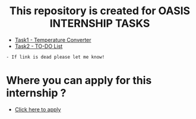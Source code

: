 
# <center>This repository is created for OASIS INTERNSHIP TASKS</center>


- [Task1  - Temperature Converter](https://replit.com/@ryuk27/Temp-Conversion)
- [Task2  - TO-DO List](https://replit.com/@ryuk27/To-Do-List)

``` 
- If link is dead please let me know!
```

# Where you can apply for this internship ?

- [Click here to apply](https://www.oasisinfobyte.in/)
